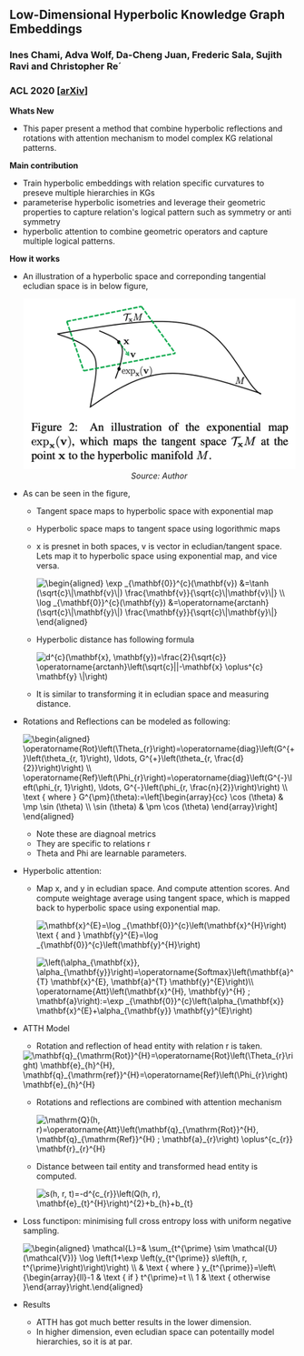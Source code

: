 ## Low-Dimensional Hyperbolic Knowledge Graph Embeddings
### Ines Chami, Adva Wolf, Da-Cheng Juan, Frederic Sala, Sujith Ravi and Christopher Re´
### ACL 2020 [[arXiv](aclweb.org/anthology/2020.acl-main.617.pdf)]

**Whats New**
* This paper present a method that combine hyperbolic reflections and rotations with attention mechanism to model complex KG relational patterns. 

**Main contribution**
* Train hyperbolic embeddings with relation specific curvatures to preseve multiple hierarchies in KGs
* parameterise hyperbolic isometries and leverage their geometric properties to capture relation's logical pattern such as symmetry or anti symmetry
* hyperbolic attention to combine geometric operators and capture multiple logical patterns.

**How it works**
* An illustration of a hyperbolic space and correponding tangential ecludian space is in below figure,
    <p align="center">
        <img width=600 src="images/hyperbolic_space.png">
        <em>Source: Author</em>
        </p>

* As can be seen in the figure, 
    * Tangent space maps to hyperbolic space with exponential map
    * Hyperbolic space maps to tangent space using logorithmic maps
    * x is presnet in both spaces, v is vector in ecludian/tangent space. Lets map it to hyperbolic space using exponential map, and vice versa.

        <img src="https://i.upmath.me/svg/%5Cbegin%7Baligned%7D%0A%5Cexp%20_%7B%5Cmathbf%7B0%7D%7D%5E%7Bc%7D(%5Cmathbf%7Bv%7D)%20%26%3D%5Ctanh%20(%5Csqrt%7Bc%7D%5C%7C%5Cmathbf%7Bv%7D%5C%7C)%20%5Cfrac%7B%5Cmathbf%7Bv%7D%7D%7B%5Csqrt%7Bc%7D%5C%7C%5Cmathbf%7Bv%7D%5C%7C%7D%20%5C%5C%0A%5Clog%20_%7B%5Cmathbf%7B0%7D%7D%5E%7Bc%7D(%5Cmathbf%7By%7D)%20%26%3D%5Coperatorname%7Barctanh%7D(%5Csqrt%7Bc%7D%5C%7C%5Cmathbf%7By%7D%5C%7C)%20%5Cfrac%7B%5Cmathbf%7By%7D%7D%7B%5Csqrt%7Bc%7D%5C%7C%5Cmathbf%7By%7D%5C%7C%7D%0A%5Cend%7Baligned%7D" alt="\begin{aligned}
\exp _{\mathbf{0}}^{c}(\mathbf{v}) &amp;=\tanh (\sqrt{c}\|\mathbf{v}\|) \frac{\mathbf{v}}{\sqrt{c}\|\mathbf{v}\|} \\
\log _{\mathbf{0}}^{c}(\mathbf{y}) &amp;=\operatorname{arctanh}(\sqrt{c}\|\mathbf{y}\|) \frac{\mathbf{y}}{\sqrt{c}\|\mathbf{y}\|}
\end{aligned}" /> 

    * Hyperbolic distance has following formula

        <img src="https://i.upmath.me/svg/d%5E%7Bc%7D(%5Cmathbf%7Bx%7D%2C%20%5Cmathbf%7By%7D)%3D%5Cfrac%7B2%7D%7B%5Csqrt%7Bc%7D%7D%20%5Coperatorname%7Barctanh%7D%5Cleft(%5Csqrt%7Bc%7D%7C%7C-%5Cmathbf%7Bx%7D%20%5Coplus%5E%7Bc%7D%20%5Cmathbf%7By%7D%20%5C%7C%5Cright)" alt="d^{c}(\mathbf{x}, \mathbf{y})=\frac{2}{\sqrt{c}} \operatorname{arctanh}\left(\sqrt{c}||-\mathbf{x} \oplus^{c} \mathbf{y} \|\right)" />

    * It is similar to transforming it in ecludian space and measuring distance.


* Rotations and Reflections can be modeled as following:

    <img src="https://i.upmath.me/svg/%5Cbegin%7Baligned%7D%0A%5Coperatorname%7BRot%7D%5Cleft(%5CTheta_%7Br%7D%5Cright)%3D%5Coperatorname%7Bdiag%7D%5Cleft(G%5E%7B%2B%7D%5Cleft(%5Ctheta_%7Br%2C%201%7D%5Cright)%2C%20%5Cldots%2C%20G%5E%7B%2B%7D%5Cleft(%5Ctheta_%7Br%2C%20%5Cfrac%7Bd%7D%7B2%7D%7D%5Cright)%5Cright)%20%5C%5C%0A%5Coperatorname%7BRef%7D%5Cleft(%5CPhi_%7Br%7D%5Cright)%3D%5Coperatorname%7Bdiag%7D%5Cleft(G%5E%7B-%7D%5Cleft(%5Cphi_%7Br%2C%201%7D%5Cright)%2C%20%5Cldots%2C%20G%5E%7B-%7D%5Cleft(%5Cphi_%7Br%2C%20%5Cfrac%7Bn%7D%7B2%7D%7D%5Cright)%5Cright)%20%5C%5C%0A%5Ctext%20%7B%20where%20%7D%20G%5E%7B%5Cpm%7D(%5Ctheta)%3A%3D%5Cleft%5B%5Cbegin%7Barray%7D%7Bcc%7D%0A%5Ccos%20(%5Ctheta)%20%26%20%5Cmp%20%5Csin%20(%5Ctheta)%20%5C%5C%0A%5Csin%20(%5Ctheta)%20%26%20%5Cpm%20%5Ccos%20(%5Ctheta)%0A%5Cend%7Barray%7D%5Cright%5D%0A%5Cend%7Baligned%7D" alt="\begin{aligned}
    \operatorname{Rot}\left(\Theta_{r}\right)=\operatorname{diag}\left(G^{+}\left(\theta_{r, 1}\right), \ldots, G^{+}\left(\theta_{r, \frac{d}{2}}\right)\right) \\
    \operatorname{Ref}\left(\Phi_{r}\right)=\operatorname{diag}\left(G^{-}\left(\phi_{r, 1}\right), \ldots, G^{-}\left(\phi_{r, \frac{n}{2}}\right)\right) \\
    \text { where } G^{\pm}(\theta):=\left[\begin{array}{cc}
    \cos (\theta) &amp; \mp \sin (\theta) \\
    \sin (\theta) &amp; \pm \cos (\theta)
    \end{array}\right]
    \end{aligned}" />

    * Note these are diagnoal metrics
    * They are specific to relations r
    * Theta and Phi are learnable parameters.

* Hyperbolic attention:
    * Map x, and y in ecludian space. And compute attention scores. And compute weightage average using tangent space, which is mapped back to hyperbolic space using exponential map.

        <img src="https://i.upmath.me/svg/%5Cmathbf%7Bx%7D%5E%7BE%7D%3D%5Clog%20_%7B%5Cmathbf%7B0%7D%7D%5E%7Bc%7D%5Cleft(%5Cmathbf%7Bx%7D%5E%7BH%7D%5Cright)%20%5Ctext%20%7B%20and%20%7D%20%5Cmathbf%7By%7D%5E%7BE%7D%3D%5Clog%20_%7B%5Cmathbf%7B0%7D%7D%5E%7Bc%7D%5Cleft(%5Cmathbf%7By%7D%5E%7BH%7D%5Cright)" alt="\mathbf{x}^{E}=\log _{\mathbf{0}}^{c}\left(\mathbf{x}^{H}\right) \text { and } \mathbf{y}^{E}=\log _{\mathbf{0}}^{c}\left(\mathbf{y}^{H}\right)" />

        <img src="https://i.upmath.me/svg/%0A%5Cleft(%5Calpha_%7B%5Cmathbf%7Bx%7D%7D%2C%20%5Calpha_%7B%5Cmathbf%7By%7D%7D%5Cright)%3D%5Coperatorname%7BSoftmax%7D%5Cleft(%5Cmathbf%7Ba%7D%5E%7BT%7D%20%5Cmathbf%7Bx%7D%5E%7BE%7D%2C%20%5Cmathbf%7Ba%7D%5E%7BT%7D%20%5Cmathbf%7By%7D%5E%7BE%7D%5Cright)%5C%5C%0A%5Coperatorname%7BAtt%7D%5Cleft(%5Cmathbf%7Bx%7D%5E%7BH%7D%2C%20%5Cmathbf%7By%7D%5E%7BH%7D%20%3B%20%5Cmathbf%7Ba%7D%5Cright)%3A%3D%5Cexp%20_%7B%5Cmathbf%7B0%7D%7D%5E%7Bc%7D%5Cleft(%5Calpha_%7B%5Cmathbf%7Bx%7D%7D%20%5Cmathbf%7Bx%7D%5E%7BE%7D%2B%5Calpha_%7B%5Cmathbf%7By%7D%7D%20%5Cmathbf%7By%7D%5E%7BE%7D%5Cright)%0A" alt="
\left(\alpha_{\mathbf{x}}, \alpha_{\mathbf{y}}\right)=\operatorname{Softmax}\left(\mathbf{a}^{T} \mathbf{x}^{E}, \mathbf{a}^{T} \mathbf{y}^{E}\right)\\
\operatorname{Att}\left(\mathbf{x}^{H}, \mathbf{y}^{H} ; \mathbf{a}\right):=\exp _{\mathbf{0}}^{c}\left(\alpha_{\mathbf{x}} \mathbf{x}^{E}+\alpha_{\mathbf{y}} \mathbf{y}^{E}\right)
" />

* ATTH Model
    * Rotation and reflection of head entity with relation r is taken.
    
    <img src="https://i.upmath.me/svg/%5Cmathbf%7Bq%7D_%7B%5Cmathrm%7BRot%7D%7D%5E%7BH%7D%3D%5Coperatorname%7BRot%7D%5Cleft(%5CTheta_%7Br%7D%5Cright)%20%5Cmathbf%7Be%7D_%7Bh%7D%5E%7BH%7D%2C%20%5Cmathbf%7Bq%7D_%7B%5Cmathrm%7Bref%7D%7D%5E%7BH%7D%3D%5Coperatorname%7BRef%7D%5Cleft(%5CPhi_%7Br%7D%5Cright)%20%5Cmathbf%7Be%7D_%7Bh%7D%5E%7BH%7D" alt="\mathbf{q}_{\mathrm{Rot}}^{H}=\operatorname{Rot}\left(\Theta_{r}\right) \mathbf{e}_{h}^{H}, \mathbf{q}_{\mathrm{ref}}^{H}=\operatorname{Ref}\left(\Phi_{r}\right) \mathbf{e}_{h}^{H}" />

    * Rotations and reflections are combined with attention mechanism

        <img src="https://i.upmath.me/svg/%5Cmathrm%7BQ%7D(h%2C%20r)%3D%5Coperatorname%7BAtt%7D%5Cleft(%5Cmathbf%7Bq%7D_%7B%5Cmathrm%7BRot%7D%7D%5E%7BH%7D%2C%20%5Cmathbf%7Bq%7D_%7B%5Cmathrm%7BRef%7D%7D%5E%7BH%7D%20%3B%20%5Cmathbf%7Ba%7D_%7Br%7D%5Cright)%20%5Coplus%5E%7Bc_%7Br%7D%7D%20%5Cmathbf%7Br%7D_%7Br%7D%5E%7BH%7D" alt="\mathrm{Q}(h, r)=\operatorname{Att}\left(\mathbf{q}_{\mathrm{Rot}}^{H}, \mathbf{q}_{\mathrm{Ref}}^{H} ; \mathbf{a}_{r}\right) \oplus^{c_{r}} \mathbf{r}_{r}^{H}" />

    * Distance between tail entity and transformed head entity is computed.

        <img src="https://i.upmath.me/svg/s(h%2C%20r%2C%20t)%3D-d%5E%7Bc_%7Br%7D%7D%5Cleft(Q(h%2C%20r)%2C%20%5Cmathbf%7Be%7D_%7Bt%7D%5E%7BH%7D%5Cright)%5E%7B2%7D%2Bb_%7Bh%7D%2Bb_%7Bt%7D" alt="s(h, r, t)=-d^{c_{r}}\left(Q(h, r), \mathbf{e}_{t}^{H}\right)^{2}+b_{h}+b_{t}" />

* Loss functipon: minimising full cross entropy loss with uniform negative sampling.

    <img src="https://i.upmath.me/svg/%5Cbegin%7Baligned%7D%20%5Cmathcal%7BL%7D%3D%26%20%5Csum_%7Bt%5E%7B%5Cprime%7D%20%5Csim%20%5Cmathcal%7BU%7D(%5Cmathcal%7BV%7D)%7D%20%5Clog%20%5Cleft(1%2B%5Cexp%20%5Cleft(y_%7Bt%5E%7B%5Cprime%7D%7D%20s%5Cleft(h%2C%20r%2C%20t%5E%7B%5Cprime%7D%5Cright)%5Cright)%5Cright)%20%5C%5C%20%26%20%5Ctext%20%7B%20where%20%7D%20y_%7Bt%5E%7B%5Cprime%7D%7D%3D%5Cleft%5C%7B%5Cbegin%7Barray%7D%7Bll%7D-1%20%26%20%5Ctext%20%7B%20if%20%7D%20t%5E%7B%5Cprime%7D%3Dt%20%5C%5C%201%20%26%20%5Ctext%20%7B%20otherwise%20%7D%5Cend%7Barray%7D%5Cright.%5Cend%7Baligned%7D" alt="\begin{aligned} \mathcal{L}=&amp; \sum_{t^{\prime} \sim \mathcal{U}(\mathcal{V})} \log \left(1+\exp \left(y_{t^{\prime}} s\left(h, r, t^{\prime}\right)\right)\right) \\ &amp; \text { where } y_{t^{\prime}}=\left\{\begin{array}{ll}-1 &amp; \text { if } t^{\prime}=t \\ 1 &amp; \text { otherwise }\end{array}\right.\end{aligned}" />


* Results
    * ATTH has got much better results in the lower dimension.
    * In higher dimension, even ecludian space can potentailly model hierarchies, so it is at par.
    


